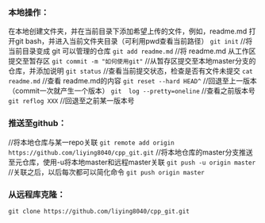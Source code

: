 ### 本地操作：

在本地创建文件夹，并在当前目录下添加希望上传的文件，例如，readme.md
打开git bash，并进入当前文件夹目录（可利用pwd查看当前路径）
`git init`							//将当前目录变成 git 可以管理的仓库
`git add readme.md`		//将 readme.md 从工作区提交至暂存区
`git commit -m "如何使用git"`	//从暂存区提交至本地master分支的仓库，并添加说明
`git status`			//查看当前提交状态，检查是否有文件未提交
`cat readme.md`	//查看 readme.md的内容
`git reset --hard HEAD^`	//回退至上一版本（commit一次就产生一个版本）
`git  log --pretty=oneline`	//查看之前版本号
`git reflog XXX`		//回退至之前某一版本号

### 推送至github：

//将本地仓库与某一repo关联
`git remote add origin https://github.com/liying8040/cpp_git.git`
//将本地仓库的master分支推送至元仓库，使用-u将本地master和远程master关联
`git push -u origin master`
//关联之后，以后每次都可以简化命令
`git push origin master`

### 从远程库克隆：

`git clone https://github.com/liying8040/cpp_git.git`
